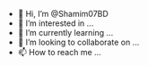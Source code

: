 - 👋 Hi, I’m @Shamim07BD
- 👀 I’m interested in ...
- 🌱 I’m currently learning ...
- 💞️ I’m looking to collaborate on ...
- 📫 How to reach me ...

<!---
Shamim07BD/Shamim07BD is a ✨ special ✨ repository because its `README.md` (this file) appears on your GitHub profile.
You can click the Preview link to take a look at your changes.
--->
